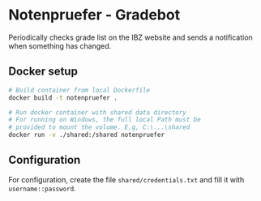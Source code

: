 # Notenpruefer - Gradebot
Periodically checks grade list on the IBZ website and sends a notification when something has changed.

## Docker setup
```bash
# Build container from local Dockerfile
docker build -t notenpruefer .

# Run docker container with shared data directory
# For running on Windows, the full local Path must be
# provided to mount the volume. E,g, C:\...\shared
docker run -v ./shared:/shared notenpruefer
```

## Configuration
For configuration, create the file `shared/credentials.txt` and fill it with `username::password`.
